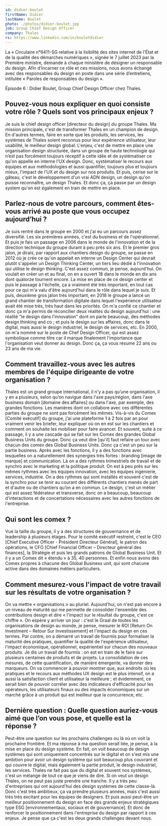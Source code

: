 ```yaml
---
id: didier-boulet
firstName: Didier
lastName: Boulet
photo: ./photos/didier-boulet.jpg
job: Group Chief Design Officer
company: Thales
rs: https://www.linkedin.com/in/bouletdidier
---
```


<p class="fr-text--lead">La «&nbsp;Circulaire n°6411-SG relative à la lisibilité des sites internet de l'État et de la qualité des démarches numériques&nbsp;», signée le 7 juillet 2023 par la Première ministre, demande à chaque ministère de désigner un responsable du design. Afin d’incarner ce rôle et ces missions, nous avons échangé avec des responsables du design en poste dans une série d’entretiens, intitulée «&nbsp;Paroles de responsables du design&nbsp;».</p><p class="fr-text--lead">Épisode 6&nbsp;: Didier Boulet, <span lang="en">Group Chief Design Officer</span> chez Thales.</p>


<h2 class="fr-h6">Pouvez-vous nous expliquer en quoi consiste votre rôle&nbsp;? Quels sont vos principaux enjeux&nbsp;?</h2>

Je suis le chief design officer [directeur du design] du groupe Thales. Ma mission principale, c'est de transformer Thales en un champion de design. En d'autres termes, faire en sorte que les produits, les services, les systèmes de Thales soient reconnus pour leur expérience utilisateur, leur usabilité, le meilleur design global. L'enjeu, c'est de mettre en place une organisation design structurée, dans un groupe de haute technologie qui n’est pas forcément toujours réceptif à cette idée et de systématiser ce qu'on appelle en interne l'UX design. Donc, systématiser le recours aux équipes et aux méthodologies et aussi quantifier, toujours plus et toujours mieux, l'impact de l'UX et du design sur nos produits. Et puis, cerise sur le gâteau, c'est le développement d'un vrai ADN design, un design qu'on puisse reconnaître, un design Thales. Et donc ça, ça passe par un design system qu'on est également en train de mettre en place.


<h2 class="fr-h6">Parlez-nous de votre parcours, comment êtes-vous arrivé au poste que vous occupez aujourd’hui&nbsp;?</h2>

Je suis rentré dans le groupe en 2000 et j'ai eu un parcours assez diversifié. Les six premières années, c'est du business et de l'opérationnel. Et puis je fais un passage en 2006 dans le monde de l'innovation et de la direction technique du groupe durant à peu près six ans. Et le premier gros jalon, je dirais, par rapport aux chantiers design du groupe, se passe en 2012 où je crée ce qu'on appelait en interne un Design Center qui devrait plutôt s'appeler un Design Thinking Center, un tiers lieu dédié à l'innovation qui utilise le design thinking. C'est assez commun, je pense, aujourd'hui. On voulait en créer un et au final, on en a ouvert 18 dans le monde en dix ans dont quatorze tournent encore. La mise en place de ce design center et puis le passage à l'échelle, ça a vraiment été très important, en tout cas pour ce qui m'a valu d'être aujourd'hui dans le rôle dans lequel je suis. Et puis, deuxième gros jalon très important, en 2018 le groupe a lancé un grand chantier de transformation digitale dans lequel l'expérience utilisateur avait été mise très, très haut dans les priorités. On m'a confié ce chantier et donc ça m'a permis de réconcilier deux réalités du design aujourd'hui : une réalité "le design dans l'innovation" dont on parle beaucoup, des méthodes design thinking and co ; et puis le design sur les affaires, donc dans le digital, mais aussi le design industriel, le design de services, etc. En 2000, on m'a nommé sur le poste de Chef Design Officer, qui est assez symbolique comme titre car il marque finalement l'importance que l'organisation veut donner au design. Donc ça, ça vous résume 22 ans ou 23 ans de ma vie.


<h2 class="fr-h6">Comment travaillez-vous avec les autres membres de l'équipe dirigeante de votre organisation&nbsp;?</h2>

Thales est un grand groupe international, il n'y a pas qu’une organisation, il y en a plusieurs, selon qu’on navigue dans l'axe pays/région, dans l'axe business domain [domaine des affaires] ou dans l'axe, par exemple, des grandes fonctions. Les manières dont on collabore avec ces différentes parties du groupe ne sont pas forcément les mêmes. Vis-à-vis du Comex [Comité exécutif] du groupe, j'ai une plateforme 1 à 2 fois par an pour vraiment venir les briefer, leur expliquer où on en est sur les chantiers et comment on souhaite les mobiliser pour faire avancer. Et souvent, suite à ce passage, il y a une cascade qui se fait sur les Comex des grandes Global Business Units du groupe. Donc ça veut dire [qu'il] faut refaire un tour avec chacun des comex des Global Business Units. Donc ça c'est un peu sur la partie business. Après avec les fonctions, il y a des fonctions avec lesquelles on a naturellement des synergies très fortes : branding [image de marque] et communication. Là on a des rythmes trimestriels de travail et de synchro avec le marketing et la politique produit. On est à peu près sur les mêmes rythmes avec les équipes innovation, avec les équipes ingénierie, services, industrie. On a des rythmes qui sont installés et souvent c'est de la synchro pour se tenir au courant des différents chantiers menés de part et d'autre ou de chantiers qu’on a en commun. Le design, c'est un métier qui est assez fédérateur et transverse, donc on a beaucoup, beaucoup d'interactions et de concertations nécessaires avec les autres fonctions de l'entreprise. 

<h2 class="fr-h6">Qui sont les comex&nbsp;?</h2> 

Vue la taille du groupe, il y a des structures de gouvernance et de leadership à plusieurs étages. Pour le comité exécutif restreint, c'est le CEO [Chief Executive Officer - Président Directeur Général], le patron des opérations, le CFO [Chief Financial Officer – Directeur général des finances], la Stratégie et puis les grands patrons de Global Business Unit. Et il y a un Comex dit « étendu » à 35, 40 personnes. Et enfin nous avons des Comex propres à chacune des Global Business unit, qui sont chacune active dans des domaines métiers particuliers. 


<h2 class="fr-h6">Comment mesurez-vous l'impact de votre travail sur les résultats de votre organisation&nbsp;?</h2>

On va mettre « organisations » au pluriel. Aujourd'hui, on n'est pas encore à un niveau de maturité qui me permette de consolider l'ensemble des contributions design et dire « l'impact sur le résultat du groupe, c'est ce chiffre ». On espère y arriver un jour : c'est le Graal de toutes les organisations de design au monde, je pense, mesurer le ROI [Return On Investment – Retour Sur Investissement] et l'impact du design en ces termes. Par contre, on a démarré un travail de fourmis pour formaliser la maturité des pratiques, quantifier la qualité de l'expérience utilisateur, l'impact économique, opérationnel, expérientiel sur chacun des nouveaux produits. Je dis un travail de fourmis : on est en train de le faire sur plusieurs centaines de produits et de projets. La consolidation de ces mesures, de cette quantification, de manière émergente, va donner des marqueurs. On va commencer à pouvoir montrer que, aux endroits où les pratiques et le recours aux méthodes UX design est le plus intensif, on a aussi la satisfaction client et utilisateur la meilleure ; et évidemment, ce serait bien de pouvoir corréler avec des indicateurs d'efficacité pour les opérateurs, les utilisateurs finaux ou des impacts économiques sur un marché grâce à un produit qui est meilleur que la concurrence, etc.


<h2 class="fr-h6">Dernière question&nbsp;: Quelle question auriez-vous aimé que l’on vous pose, et quelle est la réponse&nbsp;?</h2>

Peut-être une question sur les prochains challenges ou là où on voit la prochaine frontière. Et ma réponse à ma question serait liée, je pense, à la mise en place du design système. En fait, on voit beaucoup de design systèmes qui sont uniquement concentrés sur le digital et on s'est mis une ambition pour avoir un design système qui soit beaucoup plus couvrant et qui couvre le digital, mais également la partie produit, le design industriel, les services. Thales ne fait pas que du digital et souvent nos systèmes, c'est un mélange de tout ce que je viens de dire. Si on veut un design Thales, on ne peut pas juste prendre une tranche. Il y a très peu d'entreprises qui ont aujourd'hui des design systèmes de cette classe-là. Donc c'est très ambitieux, ça va prendre plusieurs années, mais c'est aussi très très excitant pour les équipes de designers. Et puis aussi peut-être un meilleur positionnement du design en face des grands enjeux stratégiques type ESG [environnementaux, sociaux et de gouvernance]. Et donc de renforcer le positionnement dans l'entreprise du design par rapport à ces enjeux. Je pense que ça c'est les deux grands challenges devant nous.
